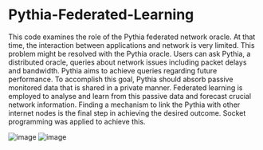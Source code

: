 # Pythia-Federated-Learning

This code examines the role of the Pythia federated network oracle. At that time, the interaction between applications and network is very limited. This problem might be resolved with the Pythia oracle. Users can ask Pythia, a distributed oracle, queries about network issues including packet delays and bandwidth. Pythia aims to achieve queries regarding future performance. To accomplish this goal, Pythia should absorb passive monitored data that is shared in a private manner. Federated learning is employed to analyse and learn from this passive data and forecast crucial network information. Finding a mechanism to link the Pythia with other internet nodes is the final step in achieving the desired outcome. Socket programming was applied to achieve this.

![image](https://user-images.githubusercontent.com/118454716/220411154-b9fb1f6b-c123-451a-99e5-e79b822dc4e9.png)
![image](https://user-images.githubusercontent.com/118454716/220411120-6cff18a3-37c7-494e-987c-9e1c5c0b6cca.png)
